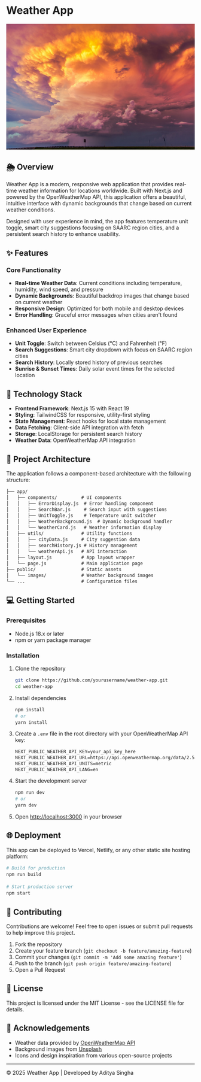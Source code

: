 # Weather App

![Weather App Screenshot](public/images/default.jpg)

## 🌦️ Overview

Weather App is a modern, responsive web application that provides real-time weather information for locations worldwide. Built with Next.js and powered by the OpenWeatherMap API, this application offers a beautiful, intuitive interface with dynamic backgrounds that change based on current weather conditions.

Designed with user experience in mind, the app features temperature unit toggle, smart city suggestions focusing on SAARC region cities, and a persistent search history to enhance usability.

## ✨ Features

### Core Functionality
- **Real-time Weather Data**: Current conditions including temperature, humidity, wind speed, and pressure
- **Dynamic Backgrounds**: Beautiful backdrop images that change based on current weather
- **Responsive Design**: Optimized for both mobile and desktop devices
- **Error Handling**: Graceful error messages when cities aren't found

### Enhanced User Experience
- **Unit Toggle**: Switch between Celsius (°C) and Fahrenheit (°F)
- **Search Suggestions**: Smart city dropdown with focus on SAARC region cities
- **Search History**: Locally stored history of previous searches
- **Sunrise & Sunset Times**: Daily solar event times for the selected location

## 🚀 Technology Stack

- **Frontend Framework**: Next.js 15 with React 19
- **Styling**: TailwindCSS for responsive, utility-first styling
- **State Management**: React hooks for local state management
- **Data Fetching**: Client-side API integration with fetch
- **Storage**: LocalStorage for persistent search history
- **Weather Data**: OpenWeatherMap API integration

## 🧠 Project Architecture

The application follows a component-based architecture with the following structure:

```
├── app/
│   ├── components/         # UI components
│   │   ├── ErrorDisplay.js  # Error handling component
│   │   ├── SearchBar.js     # Search input with suggestions
│   │   ├── UnitToggle.js    # Temperature unit switcher
│   │   ├── WeatherBackground.js  # Dynamic background handler
│   │   └── WeatherCard.js   # Weather information display
│   ├── utils/              # Utility functions
│   │   ├── cityData.js     # City suggestion data
│   │   ├── searchHistory.js # History management
│   │   └── weatherApi.js   # API interaction
│   ├── layout.js           # App layout wrapper
│   └── page.js             # Main application page
├── public/                 # Static assets
│   └── images/             # Weather background images
└── ...                     # Configuration files
```

## 💻 Getting Started

### Prerequisites

- Node.js 18.x or later
- npm or yarn package manager

### Installation

1. Clone the repository
   ```bash
   git clone https://github.com/yourusername/weather-app.git
   cd weather-app
   ```

2. Install dependencies
   ```bash
   npm install
   # or
   yarn install
   ```

3. Create a `.env` file in the root directory with your OpenWeatherMap API key:
   ```
   NEXT_PUBLIC_WEATHER_API_KEY=your_api_key_here
   NEXT_PUBLIC_WEATHER_API_URL=https://api.openweathermap.org/data/2.5/weather
   NEXT_PUBLIC_WEATHER_API_UNITS=metric
   NEXT_PUBLIC_WEATHER_API_LANG=en
   ```

4. Start the development server
   ```bash
   npm run dev
   # or
   yarn dev
   ```

5. Open [http://localhost:3000](http://localhost:3000) in your browser

## 🌐 Deployment

This app can be deployed to Vercel, Netlify, or any other static site hosting platform:

```bash
# Build for production
npm run build

# Start production server
npm start
```

## 🤝 Contributing

Contributions are welcome! Feel free to open issues or submit pull requests to help improve this project.

1. Fork the repository
2. Create your feature branch (`git checkout -b feature/amazing-feature`)
3. Commit your changes (`git commit -m 'Add some amazing feature'`)
4. Push to the branch (`git push origin feature/amazing-feature`)
5. Open a Pull Request

## 📄 License

This project is licensed under the MIT License - see the LICENSE file for details.

## 👏 Acknowledgements

- Weather data provided by [OpenWeatherMap API](https://openweathermap.org/api)
- Background images from [Unsplash](https://unsplash.com/)
- Icons and design inspiration from various open-source projects

---

© 2025 Weather App | Developed by Aditya Singha
